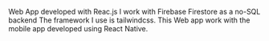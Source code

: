 Web App developed with Reac.js
I work with Firebase Firestore as a no-SQL backend
The framework I use is tailwindcss.
This Web app work with the mobile app developed using React Native.

